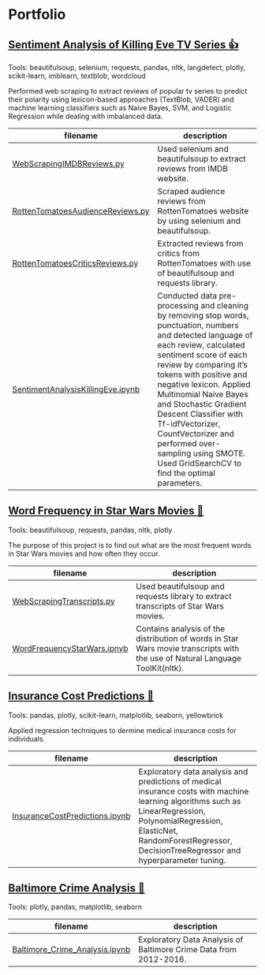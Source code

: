 # Portfolio

## [Sentiment Analysis of Killing Eve TV Series :thumbsup:](https://github.com/Alicja96/Sentiment-Analysis-of-Killing-Eve-TV-Series.git)
Tools: beautifulsoup, selenium, requests, pandas, nltk, langdetect, plotly, scikit-learn, imblearn, textblob, wordcloud

Performed web scraping to extract reviews of popular tv series to predict their polarity using lexicon-based approaches (TextBlob, VADER) and machine learning classifiers such as Naive Bayes, SVM, and Logistic Regression while dealing with imbalanced data. 

filename | description
------------ | -------------
[WebScrapingIMDBReviews.py](https://github.com/Alicja96/Sentiment-Analysis-of-Killing-Eve-TV-Series/blob/master/WebScrapingIMDBReviews.py)| Used selenium and beautifulsoup to extract reviews from IMDB website. 
[RottenTomatoesAudienceReviews.py](https://github.com/Alicja96/Sentiment-Analysis-of-Killing-Eve-TV-Series/blob/master/RottenTomatoesAudienceReviews.py)| Scraped audience reviews from RottenTomatoes website by using selenium and beautifulsoup. 
[RottenTomatoesCriticsReviews.py](https://github.com/Alicja96/Sentiment-Analysis-of-Killing-Eve-TV-Series/blob/master/RottenTomatoesCriticsReviews.py) | Extracted reviews from critics from RottenTomatoes with use of beautifulsoup and requests library. 
[SentimentAnalysisKillingEve.ipynb](https://github.com/Alicja96/Sentiment-Analysis-of-Killing-Eve-TV-Series/blob/master/SentimentAnalysisKillingEve.ipynb) | Conducted data pre-processing and cleaning by removing stop words, punctuation, numbers and detected language of each review, calculated sentiment score of each review by comparing it’s tokens with positive and negative lexicon. Applied Multinomial Naive Bayes and Stochastic Gradient Descent Classifier with Tf-idfVectorizer, CountVectorizer and performed over-sampling using SMOTE. Used GridSearchCV to find the optimal parameters.


## [Word Frequency in Star Wars Movies :speech_balloon:](https://github.com/Alicja96/Word-Frequency-in-Star-Wars.git)

 Tools: beautifulsoup, requests, pandas, nltk, plotly
 
 The purpose of this project is to find out what are the most frequent words in Star Wars movies and how often they occur.
 
 filename | description
------------ | -------------
[WebScrapingTranscripts.py](https://github.com/Alicja96/Word-Frequency-in-Star-Wars/blob/master/WebScrapingTranscripts.py) | Used beautifulsoup and requests library to extract transcripts of Star Wars movies. 
[WordFrequencyStarWars.ipnyb](WordFrequencyStarWars.ipynb) | Contains analysis of the distribution of words in Star Wars movie transcripts with the use of Natural Language ToolKit(nltk).


## [Insurance Cost Predictions :hospital:](https://github.com/Alicja96/Insurance-Cost-Predictions)

Tools: pandas, plotly, scikit-learn, matplotlib, seaborn, yellowbrick

Applied regression techniques to dermine medical insurance costs for individuals.

filename | description
------------ | -------------
[InsuranceCostPredictions.ipynb](https://github.com/Alicja96/Insurance-Cost-Predictions/blob/master/InsuranceCostPredictions.ipynb)| Exploratory data analysis and predictions of medical insurance costs with machine learning algorithms such as LinearRegression, PolynomialRegression, ElasticNet, RandomForestRegressor, DecisionTreeRegressor and hyperparameter tuning. 

## [Baltimore Crime Analysis :police_car:](https://github.com/Alicja96/Baltimore-Crime-Analysis)

Tools: plotly, pandas, matplotlib, seaborn

filename | description
------------ | -------------
[Baltimore_Crime_Analysis.ipynb](https://github.com/Alicja96/Baltimore-Crime-Analysis/blob/master/Baltimore_Crime_Analysis.ipynb)| Exploratory Data Analysis of Baltimore Crime Data from 2012-2016.
